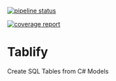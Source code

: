 
[![pipeline status](https://gitlab.com/jhart0/tablify/badges/master/pipeline.svg)](https://gitlab.com/jhart0/tablify/-/commits/master)

[![coverage report](https://gitlab.com/jhart0/tablify/badges/master/coverage.svg)](https://gitlab.com/jhart0/tablify/-/commits/master)

# Tablify

Create SQL Tables from C# Models